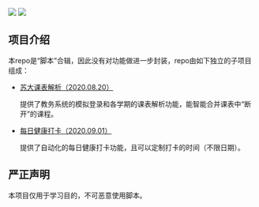 ![](https://img.shields.io/badge/python-3.x-blue) ![](https://img.shields.io/badge/license-MIT-brightgreen)

## 项目介绍

本repo是“脚本”合辑，因此没有对功能做进一步封装，repo由如下独立的子项目组成：

- [苏大课表解析（2020.08.20）](https://github.com/Evlpsrfc/suda-scripts/tree/master/scripts/schedule-parse)

  提供了教务系统的模拟登录和各学期的课表解析功能，能智能合并课表中“断开”的课程。

- [每日健康打卡（2020.09.01）](https://github.com/Evlpsrfc/suda-scripts/tree/master/scripts/heal-info-coll)

  提供了自动化的每日健康打卡功能，且可以定制打卡的时间（不限日期）。

## 严正声明

本项目仅用于学习目的，不可恶意使用脚本。

